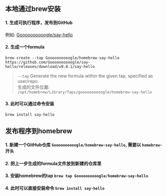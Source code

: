 ## 本地通过brew安装
#### 1. 生成可执行程序，发布到GitHub
例如: [Goooooooooogle/say-hello](https://github.com/Goooooooooogle/say-hello/releases/tag/v0.0.1)
#### 2. 生成一个formula

`brew create --tap Goooooooooogle/homebrew-say-hello https://github.com/Goooooooooogle/say-hello/releases/download/v0.0.1/say-hello`
> `--tap` Generate the new formula within the given tap, specified as user/repo.  
> 生成的文件位置: `/opt/homebrew/Library/Taps/goooooooooogle/homebrew-say-hello`
#### 3. 此时可以通过命令安装
`brew install say-hello`

## 发布程序到homebrew
#### 1. 新建一个GitHub仓库 `Goooooooooogle/homebrew-say-hello`, 需要以 `homebrew-` 开头
#### 2. 把上一步生成的formula文件放到新建的仓库里
#### 3. 安装homebrew的tap `brew tap Goooooooooogle/homebrew-say-hello`
#### 4. 此时可以直接安装命令 `brew install say-hello`
